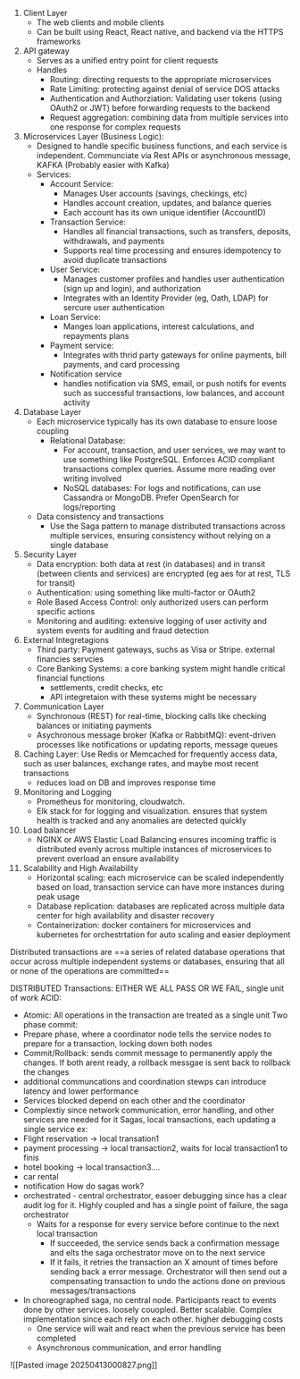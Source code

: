 1. Client Layer
	- The web clients and mobile clients
	- Can be built using React, React native, and backend via the HTTPS frameworks
2. API gateway
	- Serves as a unified entry point for client requests
	- Handles
		- Routing: directing requests to the appropriate microservices
		- Rate Limiting: protecting against denial of service DOS attacks
		- Authentication and Authorziation: Validating user tokens (using OAuth2 or JWT) before forwarding requests to the backend
		- Request aggregation: combining data from multiple services into one response for complex requests
3. Microservices Layer (Business Logic):
	- Designed to handle specific business functions, and each service is independent. Communciate via Rest APIs or asynchronous message, KAFKA (Probably easier with Kafka)
	- Services:
		- Account Service:
			- Manages User accounts (savings, checkings, etc)
			- Handles account creation, updates, and balance queries
			- Each account has its own unique identifier (AccountID)
		- Transaction Service:
			- Handles all financial transactions, such as transfers, deposits, withdrawals, and payments
			- Supports real time processing and ensures idempotency to avoid duplicate transactions
		- User Service:
			- Manages customer profiles and handles user authentication (sign up and login), and authorization
			- Integrates with an Identity Provider (eg, Oath, LDAP) for sercure user authentication
		- Loan Service:
			- Manges loan applications, interest calculations, and repayments plans
		- Payment service:
			- Integrates with thrid party gateways for online payments, bill payments, and card processing
		- Notification service
			- handles notification via SMS, email, or push notifs for events such as successful transactions, low balances, and account activity
4. Database Layer
	- Each microservice typically has its own database to ensure loose coupling
		- Relational Database:
			- For account, transaction, and user services, we may want to use something like PostgreSQL. Enforces ACID compliant transactions complex queries. Assume more reading over writing involved
			- NoSQL databases: For logs and notifications, can use Cassandra or MongoDB. Prefer OpenSearch for logs/reporting
	- Data consistency and transactions
		- Use the Saga pattern to manage distributed transactions across multiple services, ensuring consistency without relying on a single database
5. Security Layer
	- Data encryption: both data at rest (in databases) and in transit (between clients and services) are encrypted (eg aes for at rest, TLS for transit)
	- Authentication: using something like multi-factor or OAuth2
	- Role Based Access Control: only authorized users can perform specific actions
	- Monitoring and auditing: extensive logging of user activity and system events for auditing and fraud detection
6. External Integretagions
	- Third party: Payment gateways, suchs as Visa or Stripe. external financies servcies
	- Core Banking Systems: a core banking system might handle critical financial functions
		- settlements, credit checks, etc
		- API integretaion with these systems might be necessary
7. Communication Layer
	- Synchronous (REST) for real-time, blocking calls like checking balances or initiating payments
	- Asychronous message broker (Kafka or RabbitMQ): event-driven processes like notifications or updating reports, message queues
8. Caching Layer: Use Redis or Memcached for frequently access data, such as user balances, exchange rates, and maybe most recent transactions
	- reduces load on DB and improves response time
9. Monitoring and Logging
	- Prometheus for monitoring, cloudwatch.
	- Elk stack for for logging and visualization. ensures that system health is tracked and any anomalies are detected quickly
10. Load balancer
	- NGINX or AWS Elastic Load Balancing ensures incoming traffic is distributed evenly across multiple instances of microservices to prevent overload an ensure availability
11. Scalability and High Availability
	- Horizontal scaling: each microservice can be scaled independently based on load, transaction service can have more instances during peak usage
	- Database replication: databases are replicated across multiple data center for high availability and disaster recovery
	- Containerization: docker containers for microservices and kubernetes for orchestrtation for auto scaling and easier deployment

Distributed transactions are ==a series of related database operations that occur across multiple independent systems or databases, ensuring that all or none of the operations are committed==

DISTRIBUTED Transactions: EITHER WE ALL PASS OR WE FAIL, single unit of work
ACID:
- Atomic: All operations in the transaction are treated as a single unit
Two phase commit:
- Prepare phase, where a coordinator node tells the service nodes to prepare for a transaction, locking down both nodes
- Commit/Rollback: sends commit message to permanently apply the changes. If both arent ready, a rollback messgae is sent back to rollback the changes
- additional communcations and coordination stewps can introduce latency and lower performance
- Services blocked depend on each other and the coordinator
- Complextiy since network communication, error handling, and other services are needed for it
Sagas, local transactions, each updating a single service
ex:
- Flight reservation -> local transation1
- payment processing -> local transaction2, waits for local transaction1 to finis
- hotel booking -> local transaction3....
- car rental
- notification
How do sagas work?
- orchestrated - central orchestrator, easoer debugging since has a clear audit log for it. Highly coupled and has a single point of failure, the saga orchestrator
	- Waits for a response for every service before continue to the next local transaction
		- If succeeded, the service sends back a confirmation message and elts the saga orchestrator move on to the next service
		- If it fails, it retries the transaction an X amount of times before sending back a error message. Orchestrator will then send out a compensating transaction to undo the actions done on previous messages/transactions
- In choreographed saga, no central node. Participants react to events done by other services. loosely couopled. Better scalable. Complex implementation since each rely on each other. higher debugging costs
	- One service will wait and react when the previous service has been completed
	- Asynchronous communication, and error handling


![[Pasted image 20250413000827.png]]
